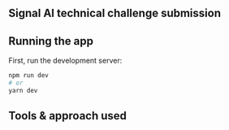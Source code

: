 ## Signal AI technical challenge submission

## Running the app

First, run the development server:

```bash
npm run dev
# or
yarn dev
```

## Tools & approach used
